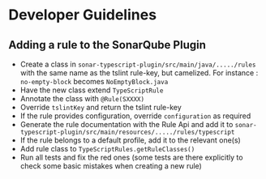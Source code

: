 # Developer Guidelines

## Adding a rule to the SonarQube Plugin

* Create a class in `sonar-typescript-plugin/src/main/java/...../rules` with the same name as the tslint rule-key, but camelized. For instance : `no-empty-block` becomes `NoEmptyBlock.java`
* Have the new class extend `TypeScriptRule`
* Annotate the class with `@Rule(SXXXX)`
* Override `tslintKey` and return the tslint rule-key
* If the rule provides configuration, override `configuration` as required
* Generate the rule documentation with the Rule Api and add it to `sonar-typescript-plugin/src/main/resources/...../rules/typescript`
* If the rule belongs to a default profile, add it to the relevant one(s)
* Add rule class to `TypeScriptRules.getRuleClasses()`
* Run all tests and fix the red ones (some tests are there explicitly to check some basic mistakes when creating a new rule)

